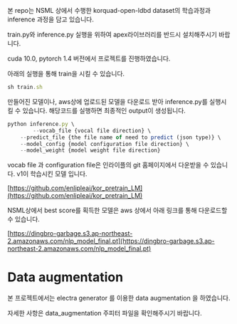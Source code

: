 본 repo는 NSML 상에서 수행한 korquad-open-ldbd dataset의 학습과정과 inference 과정을 담고 있습니다. 

train.py와 inference.py 실행을 위하여 apex라이브러리를 반드시 설치해주시기 바랍니다.

cuda 10.0, pytorch 1.4 버전에서 프로젝트를 진행하였습니다.

아래의 실행을 통해 train을 시킬 수 있습니다.

```jsx
sh train.sh
```

만들어진 모델이나, aws상에 업로드된 모델을 다운로드 받아 inference.py를 실행시킬 수 있습니다. 해당코드를 실행하면 최종적인 output이 생성됩니다.

```jsx
python inference.py \
		--vocab_file {vocal file direction} \
    --predict_file {the file name of need to predict (json type)} \
    --model_config {model configuration file direction} \
    --model_weight {model weight file direction}

```

vocab file 과 configuration file은 인라이플의 git 홈페이지에서 다운받을 수 있습니다. v1이 학습시킨 모델 입니다.

[https://github.com/enlipleai/kor_pretrain_LM](https://github.com/enlipleai/kor_pretrain_LM)

NSML상에서 best score를 획득한 모델은 aws 상에서 아래 링크를 통해 다운로드할 수 있습니다.

[https://dingbro-garbage.s3.ap-northeast-2.amazonaws.com/nlp_model_final.pt](https://dingbro-garbage.s3.ap-northeast-2.amazonaws.com/nlp_model_final.pt)

# Data augmentation

본 프로젝트에서는 electra generator 를 이용한 data augmentation 을 하였습니다.

자세한 사항은 data_augmentation 주피터 파일을 확인해주시기 바랍니다.